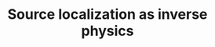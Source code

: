---
layout: default
title: Source localization as inverse physics
desc: Solving an uninteresting mystery by running physics backwards.
order: 3.9
---